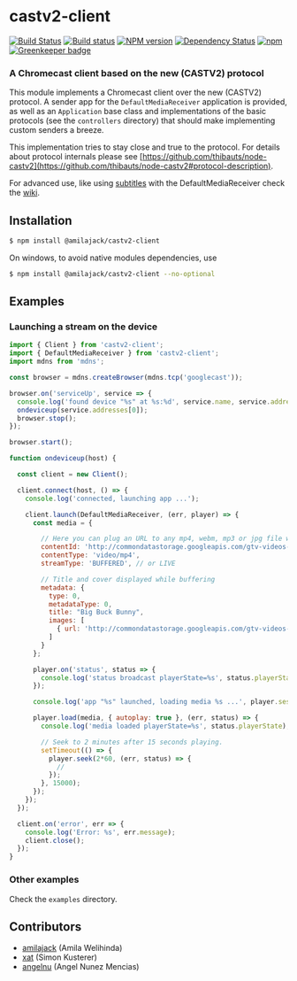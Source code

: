 castv2-client
=============
[![Build Status](https://travis-ci.org/amilajack/castv2-client.svg?branch=master)](https://travis-ci.org/amilajack/castv2-client)
[![Build status](https://ci.appveyor.com/api/projects/status/at71r1stbghsgcja/branch/master?svg=true)](https://ci.appveyor.com/project/amilajack/castv2-client/branch/master)
[![NPM version](https://badge.fury.io/js/@amilajack/castv2-client.svg)](http://badge.fury.io/js/@amilajack/castv2-client)
[![Dependency Status](https://img.shields.io/david/amilajack/castv2-client.svg)](https://david-dm.org/amilajack/castv2-client)
[![npm](https://img.shields.io/npm/dm/amilajack/castv2-client.svg)](https://npm-stat.com/charts.html?package=@amilajack/castv2-client) [![Greenkeeper badge](https://badges.greenkeeper.io/amilajack/castv2-client.svg)](https://greenkeeper.io/)

### A Chromecast client based on the new (CASTV2) protocol

This module implements a Chromecast client over the new (CASTV2) protocol. A sender app for the `DefaultMediaReceiver` application is provided, as well as an `Application` base class and implementations of the basic protocols (see the `controllers` directory) that should make implementing custom senders a breeze.

This implementation tries to stay close and true to the protocol. For details about protocol internals please see [https://github.com/thibauts/node-castv2](https://github.com/thibauts/node-castv2#protocol-description).

For advanced use, like using [subtitles](https://github.com/thibauts/node-castv2-client/wiki/How-to-use-subtitles-with-the-DefaultMediaReceiver-app) with the DefaultMediaReceiver check the [wiki](https://github.com/thibauts/node-castv2-client/wiki).

Installation
------------

``` bash
$ npm install @amilajack/castv2-client
```

On windows, to avoid native modules dependencies, use

``` bash
$ npm install @amilajack/castv2-client --no-optional
```

Examples
--------

### Launching a stream on the device

```javascript
import { Client } from 'castv2-client';
import { DefaultMediaReceiver } from 'castv2-client';
import mdns from 'mdns';

const browser = mdns.createBrowser(mdns.tcp('googlecast'));

browser.on('serviceUp', service => {
  console.log('found device "%s" at %s:%d', service.name, service.addresses[0], service.port);
  ondeviceup(service.addresses[0]);
  browser.stop();
});

browser.start();

function ondeviceup(host) {

  const client = new Client();

  client.connect(host, () => {
    console.log('connected, launching app ...');

    client.launch(DefaultMediaReceiver, (err, player) => {
      const media = {

      	// Here you can plug an URL to any mp4, webm, mp3 or jpg file with the proper contentType.
        contentId: 'http://commondatastorage.googleapis.com/gtv-videos-bucket/big_buck_bunny_1080p.mp4',
        contentType: 'video/mp4',
        streamType: 'BUFFERED', // or LIVE

        // Title and cover displayed while buffering
        metadata: {
          type: 0,
          metadataType: 0,
          title: "Big Buck Bunny",
          images: [
            { url: 'http://commondatastorage.googleapis.com/gtv-videos-bucket/sample/images/BigBuckBunny.jpg' }
          ]
        }
      };

      player.on('status', status => {
        console.log('status broadcast playerState=%s', status.playerState);
      });

      console.log('app "%s" launched, loading media %s ...', player.session.displayName, media.contentId);

      player.load(media, { autoplay: true }, (err, status) => {
        console.log('media loaded playerState=%s', status.playerState);

        // Seek to 2 minutes after 15 seconds playing.
        setTimeout(() => {
          player.seek(2*60, (err, status) => {
            //
          });
        }, 15000);
      });
    });
  });

  client.on('error', err => {
    console.log('Error: %s', err.message);
    client.close();
  });
}
```

### Other examples

Check the `examples` directory.


Contributors
------------

* [amilajack](https://github.com/amilajack) (Amila Welihinda)
* [xat](https://github.com/xat) (Simon Kusterer)
* [angelnu](https://github.com/angelnu) (Angel Nunez Mencias)
